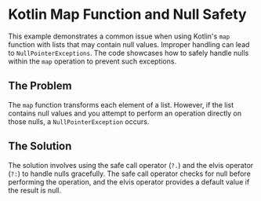 # Kotlin Map Function and Null Safety

This example demonstrates a common issue when using Kotlin's `map` function with lists that may contain null values.  Improper handling can lead to `NullPointerExceptions`. The code showcases how to safely handle nulls within the `map` operation to prevent such exceptions.

## The Problem

The `map` function transforms each element of a list.  However, if the list contains null values and you attempt to perform an operation directly on those nulls, a `NullPointerException` occurs. 

## The Solution

The solution involves using the safe call operator (`?.`) and the elvis operator (`?:`) to handle nulls gracefully.  The safe call operator checks for null before performing the operation, and the elvis operator provides a default value if the result is null.